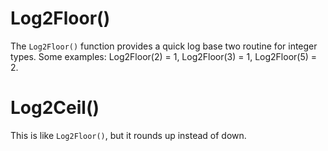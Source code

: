 # Log2Floor()

The `Log2Floor()` function provides a quick log base two routine for integer types. Some examples: Log2Floor(2) = 1, Log2Floor(3) = 1, Log2Floor(5) = 2.

# Log2Ceil()

This is like `Log2Floor()`, but it rounds up instead of down.
